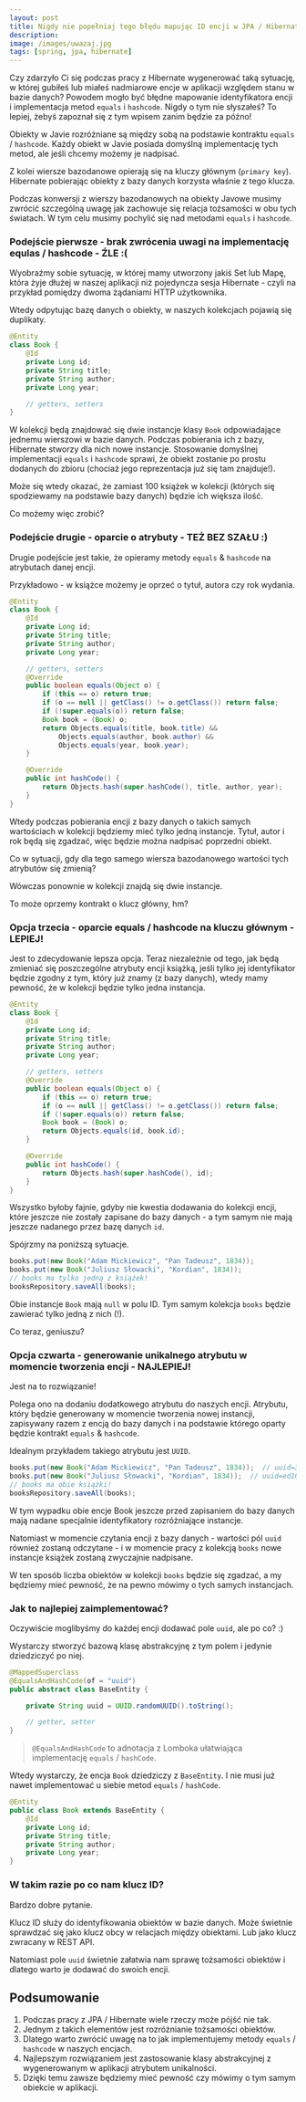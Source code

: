 ```yaml
---
layout:	post
title: Nigdy nie popełniaj tego błędu mapując ID encji w JPA / Hibernate
description: 
image: /images/uwazaj.jpg
tags: [spring, jpa, hibernate]
---
```


Czy zdarzyło Ci się podczas pracy z Hibernate wygenerować taką sytuację, w której gubiłeś lub miałeś nadmiarowe encje w aplikacji względem stanu w bazie danych? Powodem mogło być błędne mapowanie identyfikatora encji i implementacja metod `equals` i `hashcode`. Nigdy o tym nie słyszałeś? To lepiej, żebyś zapoznał się z tym wpisem zanim będzie za późno!

Obiekty w Javie rozróżniane są między sobą na podstawie kontraktu `equals` / `hashcode`. Każdy obiekt w Javie posiada domyślną implementację tych metod, ale jeśli chcemy możemy je nadpisać.

Z kolei wiersze bazodanowe opierają się na kluczy głównym (`primary key`). Hibernate pobierając obiekty z bazy danych korzysta właśnie z tego klucza.

Podczas konwersji z wierszy bazodanowych na obiekty Javowe musimy zwrócić szczególną uwagę jak zachowuje się relacja tożsamości w obu tych światach. W tym celu musimy pochylić się nad metodami `equals` i `hashcode`.


### Podejście pierwsze - brak zwrócenia uwagi na implementację equlas / hashcode - ŹLE :(

Wyobraźmy sobie sytuację, w której mamy utworzony jakiś Set lub Mapę, która żyje dłużej w naszej aplikacji niż pojedyncza sesja Hibernate - czyli na przykład pomiędzy dwoma żądaniami HTTP użytkownika.

Wtedy odpytując bazę danych o obiekty, w naszych kolekcjach pojawią się duplikaty.


```java
@Entity
class Book {
	@Id
	private Long id;
	private String title;
	private String author;
	private Long year;

	// getters, setters
}
```

W kolekcji będą znajdować się dwie instancje klasy `Book` odpowiadające jednemu wierszowi w bazie danych. Podczas pobierania ich z bazy, Hibernate stworzy dla nich nowe instancje. 
Stosowanie domyślnej implementacji `equals` i `hashcode` sprawi, że obiekt zostanie po prostu dodanych do zbioru (chociaż jego reprezentacja już się tam znajduje!).

Może się wtedy okazać, że zamiast 100 książek w kolekcji (których się spodziewamy na podstawie bazy danych) będzie ich większa ilość.

Co możemy więc zrobić?


### Podejście drugie - oparcie o atrybuty - TEŻ BEZ SZAŁU :)

Drugie podejście jest takie, że opieramy metody `equals` & `hashcode` na atrybutach danej encji.

Przykładowo - w książce możemy je oprzeć o tytuł, autora czy rok wydania.

```java
@Entity
class Book {
    @Id
    private Long id;
    private String title;
    private String author;
    private Long year;

    // getters, setters
    @Override
    public boolean equals(Object o) {
        if (this == o) return true;
        if (o == null || getClass() != o.getClass()) return false;
        if (!super.equals(o)) return false;
        Book book = (Book) o;
        return Objects.equals(title, book.title) &&
            Objects.equals(author, book.author) &&
            Objects.equals(year, book.year);
    }

    @Override
    public int hashCode() {
        return Objects.hash(super.hashCode(), title, author, year);
    }
}
```

Wtedy podczas pobierania encji z bazy danych o takich samych wartościach w kolekcji będziemy mieć tylko jedną instancje. Tytuł, autor i rok będą się zgadzać, więc będzie można nadpisać poprzedni obiekt.

Co w sytuacji, gdy dla tego samego wiersza bazodanowego wartości tych atrybutów się zmienią?

Wówczas ponownie w kolekcji znajdą się dwie instancje. 

To może oprzemy kontrakt o klucz główny, hm?

### Opcja trzecia - oparcie equals / hashcode na kluczu głównym - LEPIEJ!

Jest to zdecydowanie lepsza opcja. Teraz niezależnie od tego, jak będą zmieniać się poszczególne atrybuty encji książką, jeśli tylko jej identyfikator będzie zgodny z tym, który już znamy (z bazy danych), wtedy mamy pewność, że w kolekcji będzie tylko jedna instancja.

```java
@Entity
class Book {
	@Id
    private Long id;
    private String title;
    private String author;
    private Long year;

    // getters, setters
    @Override
    public boolean equals(Object o) {
        if (this == o) return true;
        if (o == null || getClass() != o.getClass()) return false;
        if (!super.equals(o)) return false;
        Book book = (Book) o;
        return Objects.equals(id, book.id);
    }

    @Override
    public int hashCode() {
        return Objects.hash(super.hashCode(), id);
    }
}
```

Wszystko byłoby fajnie, gdyby nie kwestia dodawania do kolekcji encji, które jeszcze nie zostały zapisane do bazy danych - a tym samym nie mają jeszcze nadanego przez bazę danych `id`.

Spójrzmy na poniższą sytuacje.

```java
books.put(new Book("Adam Mickiewicz", "Pan Tadeusz", 1834));
books.put(new Book("Juliusz Słowacki", "Kordian", 1834));	
// books ma tylko jedną z książek!
booksRepository.saveAll(books);
```

Obie instancje `Book` mają `null` w polu ID. Tym samym kolekcja `books` będzie zawierać tylko jedną z nich (!).

Co teraz, geniuszu?

### Opcja czwarta - generowanie unikalnego atrybutu w momencie tworzenia encji - NAJLEPIEJ!

Jest na to rozwiązanie!

Polega ono na dodaniu dodatkowego atrybutu do naszych encji. Atrybutu, który będzie generowany w momencie tworzenia nowej instancji, zapisywany razem z encją do bazy danych i na podstawie którego oparty będzie kontrakt `equals` & `hashcode`.

Idealnym przykładem takiego atrybutu jest `UUID`.

```java
books.put(new Book("Adam Mickiewicz", "Pan Tadeusz", 1834));  // uuid=3a4d...
books.put(new Book("Juliusz Słowacki", "Kordian", 1834));  // uuid=ed10...
// books ma obie książki!
booksRepository.saveAll(books);
```

W tym wypadku obie encje Book jeszcze przed zapisaniem do bazy danych mają nadane specjalnie identyfikatory rozróżniające instancje.

Natomiast w momencie czytania encji z bazy danych - wartości pól `uuid` również zostaną odczytane - i w momencie pracy z kolekcją `books` nowe instancje książek zostaną zwyczajnie nadpisane.

W ten sposób liczba obiektów w kolekcji `books` będzie się zgadzać, a my będziemy mieć pewność, że na pewno mówimy o tych samych instancjach.

### Jak to najlepiej zaimplementować?

Oczywiście moglibyśmy do każdej encji dodawać pole `uuid`, ale po co? :)

Wystarczy stworzyć bazową klasę abstrakcyjnę z tym polem i jedynie dziedziczyć po niej.


```java
@MappedSuperclass
@EqualsAndHashCode(of = "uuid")
public abstract class BaseEntity {

    private String uuid = UUID.randomUUID().toString();

    // getter, setter
}

```


> `@EqualsAndHashCode` to adnotacja z Lomboka ułatwiająca implementację `equals` / `hashCode`.


Wtedy wystarczy, że encja `Book` dziedziczy z `BaseEntity`. I nie musi już nawet implementować u siebie metod `equals` / `hashCode`.

```java
@Entity
public class Book extends BaseEntity {
    @Id
    private Long id;
    private String title;
    private String author;
    private Long year;
}
```

### W takim razie po co nam klucz ID?
Bardzo dobre pytanie.

Klucz ID służy do identyfikowania obiektów w bazie danych.
Może świetnie sprawdzać się jako klucz obcy w relacjach między obiektami.
Lub jako klucz zwracany w REST API.

Natomiast pole `uuid` świetnie załatwia nam sprawę tożsamości obiektów i dlatego warto je dodawać do swoich encji.

## Podsumowanie
1. Podczas pracy z JPA / Hibernate wiele rzeczy może pójść nie tak.
2. Jednym z takich elementów jest rozróżnianie tożsamości obiektów.
3. Dlatego warto zwrócić uwagę na to jak implementujemy metody `equals` / `hashcode` w naszych encjach.
4. Najlepszym rozwiązaniem jest zastosowanie klasy abstrakcyjnej z wygenerowanym w aplikacji atrybutem unikalności.
5. Dzięki temu zawsze będziemy mieć pewność czy mówimy o tym samym obiekcie w aplikacji.

